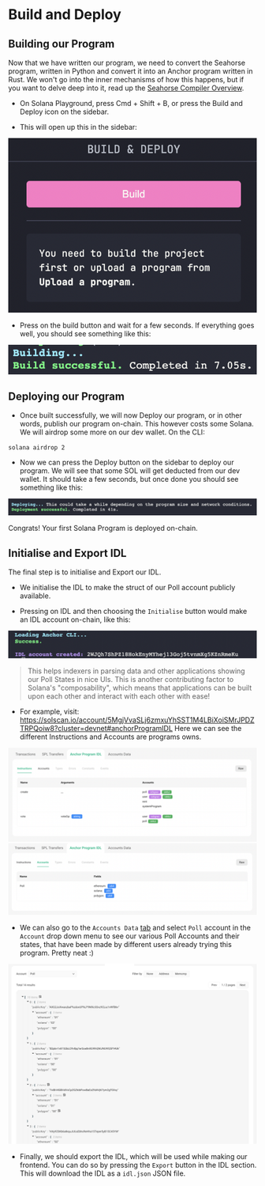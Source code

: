 # Build and Deploy

## Building our Program

Now that we have written our program, we need to convert the Seahorse program, written in Python and convert it into an Anchor program written in Rust. We won't go into the inner mechanisms of how this happens, but if you want to delve deep into it, read up the [Seahorse Compiler Overview](https://github.com/ameliatastic/seahorse-lang/blob/main/src/core/README.md).

- On Solana Playground, press Cmd + Shift + B, or press the Build and Deploy icon on the sidebar.

- This will open up this in the sidebar:

![build1](images/build1.png)

- Press on the build button and wait for a few seconds. If everything goes well, you should see something like this:

![build2](images/build2.png)


## Deploying our Program

- Once built successfully, we will now Deploy our program, or in other words, publish our program on-chain. This however costs some Solana. We will airdrop some more on our dev wallet. On the CLI:

```
solana airdrop 2
```

- Now we can press the Deploy button on the sidebar to deploy our program. We will see that some SOL will get deducted from our dev wallet. It should take a few seconds, but once done you should see something like this:

![build3](images/build3.png)

Congrats! Your first Solana Program is deployed on-chain.

## Initialise and Export IDL

The final step is to initialise and Export our IDL. 

- We initialise the IDL to make the struct of our Poll account publicly available.

- Pressing on IDL and then choosing the `Initialise` button would make an IDL account on-chain, like this:

![build4](images/build4.png)

> This helps indexers in parsing data and other applications showing our Poll States in nice UIs. This is another contributing factor to Solana's "composability", which means that applications can be built upon each other and interact with each other with ease!

- For example, visit: https://solscan.io/account/5MgjVvaSLj6zmxuYhSST1M4LBiXoiSMrJPDZTRPQoiw8?cluster=devnet#anchorProgramIDL
Here we can see the different Instructions and Accounts are programs owns. 

![build5](images/build5.png)
![build6](images/build6.png)

- We can also go to the `Accounts Data` [tab](https://solscan.io/account/5MgjVvaSLj6zmxuYhSST1M4LBiXoiSMrJPDZTRPQoiw8?cluster=devnet#accountsData) and select `Poll` account in the `Account` drop down menu to see our various Poll Accounts and their states, that have been made by different users already trying this program. Pretty neat :)

![build7](images/build7.png)

- Finally, we should export the IDL, which will be used while making our frontend. You can do so by pressing the `Export` button in the IDL section. This will download the IDL as a `idl.json` JSON file.